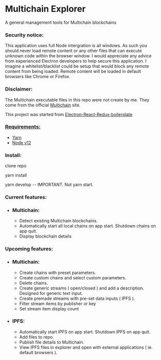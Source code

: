 <h1>Multichain Explorer</h1>
A general management tools for Multichain blockchains<h3>
    Security notice:
</h3>

<p>
    This application uses full Node intergration is all windows. As such you should never load remote content or any
    other
    files that can execute unknown code within the browser window. I would appreciate any advice from experienced
    Electron
    developers to help secure this application. I imagine a whitelist/blacklist could be setup that would block any
    remote
    content from being loaded. Remote content will be loaded in default browsers like Chrome or Firefox.
</p>


<h3>
    Disclaimer:
</h3>
<p>
    The Multichain executable files in this repo were not create by me. They come from the official <a href="https://www.multichain.com/download-install/" target="blank">Multichain</a> site.
</p>

<p>
   This project was started from <a href="https://github.com/electron/electron-quick-start" target="blank">Electron-React-Redux-boilerplate
</p>

<h3>
    Requirements:
</h3>
<ul>
    <li>
       <a href="https://yarnpkg.com/lang/en/" target="blank">Yarn</a>
    </li>
    <li>
        <a href="https://nodejs.org/en/" target="blank">Node v12</a>
    </li>
</ul>

<h3>Install: </h3>

clone repo

yarn install

yarn develop -- IMPORTANT. Not yarn start.

<h3>
    Current features:
</h3>

<ul>
    <li>
        <h3>
            Multichain:
        </h3>
        <ul>
            <li>Detect existing Multichain blockchains.</li>
            <li>Automatically start all local chains on app start. Shutdown chains on app quit.</li>
            <li>Display blockchain details</li>
        </ul>
    </li>
</ul>

<h3>
    Upcoming features:
</h3>

<ul>
    <li>
        <h3>
            Multichain:
        </h3>
        <ul>
            <li>Create chains with preset parameters.</li>
            <li>Create custom chains and select custom parameters.</li>
            <li>Delete chains.</li>
            <li>Create generic streams ( open/closed ) and add a description. Designed for generic text input.</li>
            <li>Create premade streams with pre-set data inputs ( IPFS ).</li>
            <li>Filter stream items by publisher or key</li>
            <li>Set stream item display count</li>
        </ul>
    </li>
    <li>
        <h3>
            IPFS:
        </h3>
        <ul>
            <li>Automatically start IPFS on app start. Shutdown IPFS on app quit.</li>
            <li>Add files to repo.</li>
            <li>Publish file details to Multichain.</li>
            <li>View IPFS files in explorer and open with external applications ( ie. default browsers ).</li>
        </ul>
    </li>
</ul>
